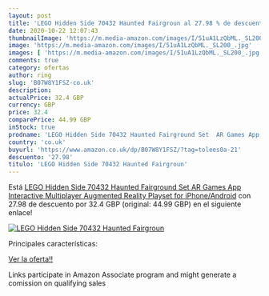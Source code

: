 ```yaml
---
layout: post
title: 'LEGO Hidden Side 70432 Haunted Fairgroun al 27.98 % de descuento'
date: 2020-10-22 12:07:43
thumbnailImage: 'https://m.media-amazon.com/images/I/51uA1LzQbML._SL200_.jpg'
image: 'https://m.media-amazon.com/images/I/51uA1LzQbML._SL200_.jpg'
images: [ 'https://m.media-amazon.com/images/I/51uA1LzQbML._SL200_.jpg' ]
comments: true
category: ofertas
author: ring
slug: 'B07W8Y1FSZ-co.uk'
description:
actualPrice: 32.4 GBP
currency: GBP
price: 32.4
comparePrice: 44.99 GBP
inStock: true
prodname: 'LEGO Hidden Side 70432 Haunted Fairground Set  AR Games App  Interactive Multiplayer Augmented Reality Playset for iPhone/Android'
country: 'co.uk'
buyurl: 'https://www.amazon.co.uk/dp/B07W8Y1FSZ/?tag=tolees0a-21'
descuento: '27.98'
titulo: 'LEGO Hidden Side 70432 Haunted Fairgroun'
---
```


Está [LEGO Hidden Side 70432 Haunted Fairground Set  AR Games App  Interactive Multiplayer Augmented Reality Playset for iPhone/Android](https://www.amazon.co.uk/dp/B07W8Y1FSZ/?tag=tolees0a-21) con 27.98 de descuento por 32.4 GBP (original: 44.99 GBP) en el siguiente enlace!

[![LEGO Hidden Side 70432 Haunted Fairgroun](https://m.media-amazon.com/images/I/51uA1LzQbML._SL200_.jpg)](https://www.amazon.co.uk/dp/B07W8Y1FSZ/?tag=tolees0a-21)

Principales características:


[Ver la oferta!!](https://www.amazon.co.uk/dp/B07W8Y1FSZ/?tag=tolees0a-21)

Links participate in Amazon Associate program and might generate a comission on qualifying sales



